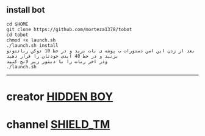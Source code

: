 ## install bot
```
cd $HOME
git clone https://github.com/morteza1378/tobot
cd tobot
chmod +x launch.sh
./launch.sh install
بعد از زدن این اسن دستورات ب پوشه ی بات برید و در خط 10 توکن رباتتونو بزنید و در خط 48 ایدی خودتان را قرار دهید
ودر اخر ربات را با دیتور زیر لانچ کنید
./launch.sh
```
***
# creator [HIDDEN BOY](https://telegram.me/Xx_PesareShield_shah2Arvah_xX)
# channel [SHIELD_TM](https://telegram.me/Shield_Tm)
